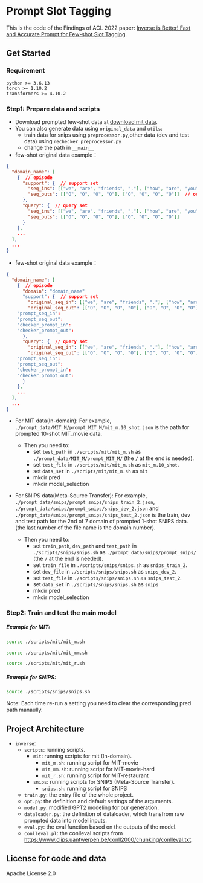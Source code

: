 # Prompt Slot Tagging

This is the code of the Findings of ACL 2022 paper: [Inverse is Better! Fast and Accurate Prompt for Few-shot Slot Tagging](https://arxiv.org/pdf/2204.00885.pdf).

## Get Started

### Requirement
```
python >= 3.6.13
torch >= 1.10.2
transformers >= 4.10.2
```

### Step1: Prepare data and scripts
- Download prompted few-shot data at [download mit data](https://github.com/AtmaHou/PromptSlotTagging/releases/download/prompt_data/prompt_data.zip).
- You can also generate data using `original_data` and `utils`:
    - train data for snips using `preprocessor.py`,other data \(dev and test data\) using `rechecker_preprocessor.py`
    - change the path in `__main__`
- few-shot original data example：
```json
{
  "domain_name": [
    {  // episode
      "support": {  // support set
        "seq_ins": [["we", "are", "friends", "."], ["how", "are", "you", "?"]],  // input sequence
        "seq_outs": [["O", "O", "O", "O"], ["O", "O", "O", "O"]]  // output sequence in sequence labeling task
      },
      "query": {  // query set
        "seq_ins": [["we", "are", "friends", "."], ["how", "are", "you", "?"]],
        "seq_outs": [["O", "O", "O", "O"], ["O", "O", "O", "O"]]
      }
    },
    ...
  ],
  ...
}
```
- few-shot original data example：
```json
{
  "domain_name": [
    {  // episode
      "domain": "domain_name"
      "support": {  // support set
        "original_seq_in": [["we", "are", "friends", "."], ["how", "are", "you", "?"]],  // input sequence
        "original_seq_out": [["O", "O", "O", "O"], ["O", "O", "O", "O"]]  // output sequence in sequence labeling task
	"prompt_seq_in": 
	"prompt_seq_out": 
	"checker_prompt_in":
	"checker_prompt_out":
      },
      "query": {  // query set
        "original_seq_in": [["we", "are", "friends", "."], ["how", "are", "you", "?"]],  // input sequence
        "original_seq_out": [["O", "O", "O", "O"], ["O", "O", "O", "O"]]  // output sequence in sequence labeling task
	"prompt_seq_in": 
	"prompt_seq_out": 
	"checker_prompt_in":
	"checker_prompt_out":
      }
    },
    ...
  ],
  ...
}
```
- For MIT data(In-domain): 
For example, `./prompt_data/MIT_M/prompt_MIT_M/mit_m.10_shot.json` is the path for prompted 10-shot MIT_movie data. 
    - Then you need to:
        - set `test_path` in `./scripts/mit/mit_m.sh` as `./prompt_data/MIT_M/prompt_MIT_M/` (the `/` at the end is needed).
        - set `test_file` in `./scripts/mit/mit_m.sh` as `mit_m.10_shot`.
        - set `data_set` in `./scripts/mit/mit_m.sh` as `mit`
        - mkdir pred
        - mkdir model_selection

- For SNIPS data(Meta-Source Transfer): 
For example, `./prompt_data/snips/prompt_snips/snips_train_2.json`, `./prompt_data/snips/prompt_snips/snips_dev_2.json` and `./prompt_data/snips/prompt_snips/snips_test_2.json` is the train, dev and test path for the 2nd of 7 domain of prompted 1-shot SNIPS data. (the last number of the file name is the domain number).
    - Then you need to:
        - set `train_path`, `dev_path` and `test_path` in `./scripts/snips/snips.sh` as `./prompt_data/snips/prompt_snips/` (the `/` at the end is needed).
        - set `train_file` in `./scripts/snips/snips.sh` as `snips_train_2`.
        - set `dev_file` in `./scripts/snips/snips.sh` as `snips_dev_2`.
        - set `test_file` in `./scripts/snips/snips.sh` as `snips_test_2`.
        - set `data_set` in `./scripts/snips/snips.sh` as `snips`
        - mkdir pred
        - mkdir model_selection

### Step2: Train and test the main model

##### Example for MIT:
```bash
source ./scripts/mit/mit_m.sh
```

```bash
source ./scripts/mit/mit_mm.sh
```

```bash
source ./scripts/mit/mit_r.sh
```

##### Example for SNIPS:
```bash
source ./scripts/snips/snips.sh
```  
Note: Each time re-run a setting you need to clear the corresponding pred path manaully.
## Project Architecture


- `inverse`:
    - `scripts`: running scripts.
        - `mit`: running scripts for mit (In-domain).
            - `mit_m.sh`: running script for MIT-movie
            - `mit_mm.sh`: running script for MIT-movie-hard
            - `mit_r.sh`: running script for MIT-restaurant
        - `snips`: running scripts for SNIPS (Meta-Source Transfer).
            -  `snips.sh`: running script for SNIPS
    - `train.py`: the entry file of the whole project.
    - `opt.py`: the definition and default settings of the arguments.
    - `model.py`: modified GPT2 modeling for our generation.
    - `dataloader.py`: the definition of dataloader, which transfrom raw prompted data into model inputs.
    - `eval.py`: the eval function based on the outputs of the model.
    - `conlleval.pl`: the conlleval scripts from https://www.clips.uantwerpen.be/conll2000/chunking/conlleval.txt.
   

## License for code and data
Apache License 2.0

